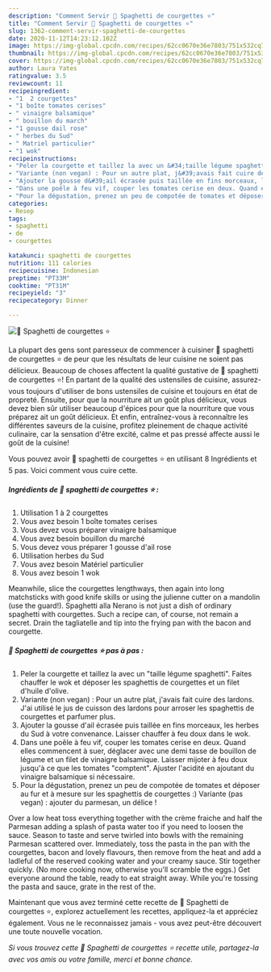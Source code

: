 ```yaml
---
description: "Comment Servir 🌺 Spaghetti de courgettes ⭐"
title: "Comment Servir 🌺 Spaghetti de courgettes ⭐"
slug: 1362-comment-servir-spaghetti-de-courgettes
date: 2020-11-12T14:23:12.102Z
image: https://img-global.cpcdn.com/recipes/62cc0670e36e7803/751x532cq70/🌺-spaghetti-de-courgettes-⭐-photo-principale-de-la-recette.jpg
thumbnail: https://img-global.cpcdn.com/recipes/62cc0670e36e7803/751x532cq70/🌺-spaghetti-de-courgettes-⭐-photo-principale-de-la-recette.jpg
cover: https://img-global.cpcdn.com/recipes/62cc0670e36e7803/751x532cq70/🌺-spaghetti-de-courgettes-⭐-photo-principale-de-la-recette.jpg
author: Laura Yates
ratingvalue: 3.5
reviewcount: 11
recipeingredient:
- "1  2 courgettes"
- "1 boîte tomates cerises"
- " vinaigre balsamique"
- " bouillon du march"
- "1 gousse dail rose"
- " herbes du Sud"
- " Matriel particulier"
- "1 wok"
recipeinstructions:
- "Peler la courgette et taillez la avec un &#34;taille légume spaghetti&#34;. Faites chauffer le wok et déposer les spaghettis de courgettes et un filet d&#39;huile d&#39;olive."
- "Variante (non vegan) : Pour un autre plat, j&#39;avais fait cuire des lardons. J&#39;ai utilisé le jus de cuisson des lardons pour arroser les spaghettis de courgettes et parfumer plus."
- "Ajouter la gousse d&#39;ail écrasée puis taillée en fins morceaux, les herbes du Sud à votre convenance. Laisser chauffer à feu doux dans le wok."
- "Dans une poêle à feu vif, couper les tomates cerise en deux. Quand elles commencent à suer, déglacer avec une demi tasse de bouillon de légume et un filet de vinaigre balsamique. Laisser mijoter à feu doux jusqu&#39;à ce que les tomates &#34;comptent&#34;. Ajuster l&#39;acidité en ajoutant du vinaigre balsamique si nécessaire."
- "Pour la dégustation, prenez un peu de compotée de tomates et déposer au fur et à mesure sur les spaghettis de courgettes :) Variante (pas vegan) : ajouter du parmesan, un délice !"
categories:
- Resep
tags:
- spaghetti
- de
- courgettes

katakunci: spaghetti de courgettes 
nutrition: 111 calories
recipecuisine: Indonesian
preptime: "PT33M"
cooktime: "PT31M"
recipeyield: "3"
recipecategory: Dinner

---
```



![🌺 Spaghetti de courgettes ⭐](https://img-global.cpcdn.com/recipes/62cc0670e36e7803/751x532cq70/🌺-spaghetti-de-courgettes-⭐-photo-principale-de-la-recette.jpg)

La plupart des gens sont paresseux de commencer à cuisiner 🌺 spaghetti de courgettes ⭐ de peur que les résultats de leur cuisine ne soient pas délicieux. Beaucoup de choses affectent la qualité gustative de 🌺 spaghetti de courgettes ⭐! En partant de la qualité des ustensiles de cuisine, assurez-vous toujours d'utiliser de bons ustensiles de cuisine et toujours en état de propreté. Ensuite, pour que la nourriture ait un goût plus délicieux, vous devez bien sûr utiliser beaucoup d'épices pour que la nourriture que vous préparez ait un goût délicieux. Et enfin, entraînez-vous à reconnaître les différentes saveurs de la cuisine, profitez pleinement de chaque activité culinaire, car la sensation d'être excité, calme et pas pressé affecte aussi le goût de la cuisine!

<!--inarticleads1-->

Vous pouvez avoir 🌺 spaghetti de courgettes ⭐ en utilisant 8 Ingrédients et 5 pas. Voici comment vous cuire cette.

##### Ingrédients de 🌺 spaghetti de courgettes ⭐ :

1. Utilisation 1 à 2 courgettes
1. Vous avez besoin 1 boîte tomates cerises
1. Vous devez vous préparer  vinaigre balsamique
1. Vous avez besoin  bouillon du marché
1. Vous devez vous préparer 1 gousse d&#39;ail rose
1. Utilisation  herbes du Sud
1. Vous avez besoin  Matériel particulier
1. Vous avez besoin 1 wok


Meanwhile, slice the courgettes lengthways, then again into long matchsticks with good knife skills or using the julienne cutter on a mandolin (use the guard!). Spaghetti alla Nerano is not just a dish of ordinary spaghetti with courgettes. Such a recipe can, of course, not remain a secret. Drain the tagliatelle and tip into the frying pan with the bacon and courgette. 

<!--inarticleads2-->

##### 🌺 Spaghetti de courgettes ⭐ pas à pas :

1. Peler la courgette et taillez la avec un &#34;taille légume spaghetti&#34;. Faites chauffer le wok et déposer les spaghettis de courgettes et un filet d&#39;huile d&#39;olive.
1. Variante (non vegan) : Pour un autre plat, j&#39;avais fait cuire des lardons. J&#39;ai utilisé le jus de cuisson des lardons pour arroser les spaghettis de courgettes et parfumer plus.
1. Ajouter la gousse d&#39;ail écrasée puis taillée en fins morceaux, les herbes du Sud à votre convenance. Laisser chauffer à feu doux dans le wok.
1. Dans une poêle à feu vif, couper les tomates cerise en deux. Quand elles commencent à suer, déglacer avec une demi tasse de bouillon de légume et un filet de vinaigre balsamique. Laisser mijoter à feu doux jusqu&#39;à ce que les tomates &#34;comptent&#34;. Ajuster l&#39;acidité en ajoutant du vinaigre balsamique si nécessaire.
1. Pour la dégustation, prenez un peu de compotée de tomates et déposer au fur et à mesure sur les spaghettis de courgettes :) Variante (pas vegan) : ajouter du parmesan, un délice !


Over a low heat toss everything together with the crème fraiche and half the Parmesan adding a splash of pasta water too if you need to loosen the sauce. Season to taste and serve twirled into bowls with the remaining Parmesan scattered over. Immediately, toss the pasta in the pan with the courgettes, bacon and lovely flavours, then remove from the heat and add a ladleful of the reserved cooking water and your creamy sauce. Stir together quickly. (No more cooking now, otherwise you&#39;ll scramble the eggs.) Get everyone around the table, ready to eat straight away. While you&#39;re tossing the pasta and sauce, grate in the rest of the. 

<!--inarticleads1-->

<p>
Maintenant que vous avez terminé cette recette de 🌺 Spaghetti de courgettes ⭐, explorez actuellement les recettes, appliquez-la et appréciez également. Vous ne le reconnaissez jamais - vous avez peut-être découvert une toute nouvelle vocation.
</p>

<p>
<i>Si vous trouvez cette 🌺 Spaghetti de courgettes ⭐ recette utile, partagez-la avec vos amis ou votre famille, merci et bonne chance.</i>
</p>
